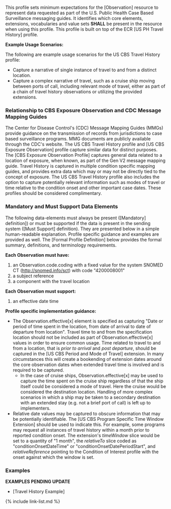 This profile sets minimum expectations for the [Observation] resource to represent data requested as part of the U.S. Public Health Case Based Surveillance messaging guides. It identifies which core elements, extensions, vocabularies and value sets **SHALL** be present in the resource when using this profile. This profile is built on top of the ECR [US PH Travel History] profile.

**Example Usage Scenarios:**

The following are example usage scenarios for the US CBS Travel History profile:

-   Capture a narrative of single instance of travel to and from a distinct location.
-   Capture a complex narrative of travel, such as a cruise ship moving between ports of call, including relevant mode of travel, either as part of a chain of travel history observations or utilizing the provided extensions.

### Relationship to CBS Exposure Observation and CDC Message Mapping Guides

The Center for Disease Control's (CDC) Message Mapping Guides (MMGs) provide guidance on the transmission of records from jurisdictions to case based surveillance programs. MMG documents are publicly available through the CDC's website. The US CBS Travel History profile and [US CBS Exposure Observation] profile capture similar data for distinct purposes. The [CBS Exposure Observation Profile] captures general data related to a location of exposure, when known, as part of the Gen V2 message mapping guide. Travel History is captured in multiple condition specific mapping guides, and provides extra data which may or may not be directly tied to the concept of exposure. The US CBS Travel History profile also includes the option to capture potentially relevant information such as modes of travel or time relative to the condition onset and other important case dates. These profiles should be considered complimentary.

### Mandatory and Must Support Data Elements

The following data-elements must always be present ([Mandatory] definition]) or must be supported if the data is present in the sending system ([Must Support] definition). They are presented below in a simple human-readable explanation.  Profile specific guidance and examples are provided as well.  The [Formal Profile Definition] below provides the formal summary, definitions, and  terminology requirements.

**Each Observation must have:**

1. an Observation.code.coding with a fixed value for the system SNOMED CT (http://snomed.info/sct) with code "4200008001"
1. a subject reference
1. a component with the travel location

**Each Observation must support:**

1. an effective date time

**Profile specific implementation guidance:**

- The Observation.effective[x] element is specified as capturing "Date or period of time spent in the location, from date of arrival to date of departure from location". Travel time to and from the specification location should not be included as part of Observation.effective[x] values in order to ensure common usage. Time related to travel to and from a location, that is *prior to arrival* and *post departure*, should be captured in the [US CBS Period and Mode of Travel] extension. In many circumstances this will create a bookending of extension dates around the core observation dates when extended travel time is involved and is required to be captured.
  - In the case of cruise ships, Observation.effective[x] may be used to capture the time spent on the cruise ship regardless of that the ship itself could be considered a mode of travel. Here the cruise would be considered the destination location. Handling of more complex scenarios in which a ship may be taken to a secondary destination with an extended stay (e.g. not a brief port of call) is left up to implementers.
- Relative date values may be captured to obscure information that may be potentially identifiable. The [US CBS Program Specific Time Window Extension] should be used to indicate this. For example, some programs may request all instances of travel history within a month prior to reported condition onset. The extension's *timeWindow* slice would be set to a quantity of "1 month", the *relativeTo* slice coded as "conditionOnsetDateTime" or "conditionOnsetDatePeriodStart", and *relativeReference* pointing to the Condition of Interest profile with the onset against which the window is set.

### Examples
**EXAMPLES PENDING UPDATE**
- [Travel History Example]

{% include link-list.md %}